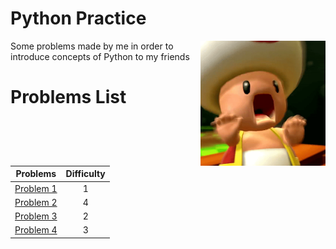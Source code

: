 # Python Practice
<img src="./ohno.png" width="200" align="right">
Some problems made by me in order to introduce concepts of Python to my friends

# Problems List
|         Problems         | Difficulty |
|:------------------------:|:----------:|
| [Problem 1](./problems/problem1.md) |     1      |
| [Problem 2](./problems/problem2.md) |     4      |
| [Problem 3](./problems/problem3.md) |     2      |
| [Problem 4](./problems/problem4.md) |     3      |